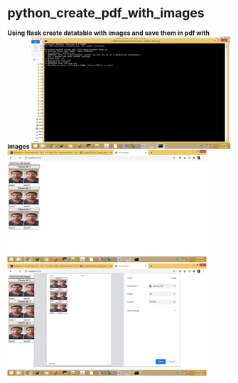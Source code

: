 # python_create_pdf_with_images
**Using flask create datatable with images and save them in pdf with images**
![alt text](data/pdf_1.png)
![alt text](data/pdf_2.png)
![alt text](data/pdf_3.png)
